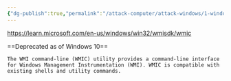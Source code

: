 ```yaml
---
{"dg-publish":true,"permalink":"/attack-computer/attack-windows/1-windows-basic/wmic/","noteIcon":"","created":"2025-04-15T14:11:19.617-04:00"}
---
```




















https://learn.microsoft.com/en-us/windows/win32/wmisdk/wmic

==Deprecated as of Windows 10==


`The WMI command-line (WMIC) utility provides a command-line interface for Windows Management Instrumentation (WMI). WMIC is compatible with existing shells and utility commands.`

